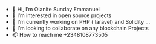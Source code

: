 - 👋 Hi, I’m Olanite Sunday Emmanuel 
- 👀 I’m interested in open source projects 
- 🌱 I’m currently  working on PHP ( laravel) and Solidity ...
- 💞️ I’m looking to collaborate on any blockchain Projects 
- 📫 How to reach me +2348108773505

<!---
EMMACLOUD/EMMACLOUD is a ✨ special ✨ repository because its `README.md` (this file) appears on your GitHub profile.
You can click the Preview link to take a look at your changes.
--->

